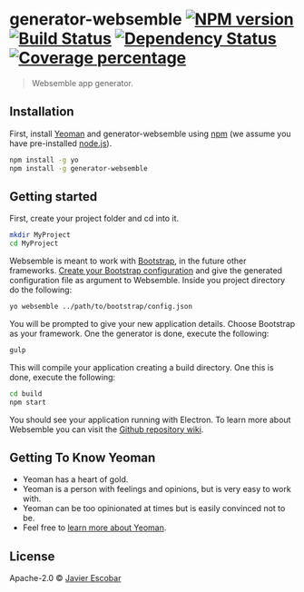 # generator-websemble [![NPM version][npm-image]][npm-url] [![Build Status][travis-image]][travis-url] [![Dependency Status][daviddm-image]][daviddm-url] [![Coverage percentage][coveralls-image]][coveralls-url]
> Websemble app generator.

## Installation

First, install [Yeoman](http://yeoman.io) and generator-websemble using [npm](https://www.npmjs.com/) (we assume you have pre-installed [node.js](https://nodejs.org/)).

```bash
npm install -g yo
npm install -g generator-websemble
```

## Getting started

First, create your project folder and cd into it.

```bash
mkdir MyProject
cd MyProject
```

Websemble is meant to work with [Bootstrap](http://getbootstrap.com/), in the future other frameworks. [Create your Bootstrap configuration](http://getbootstrap.com/customize/) and give the generated configuration file
as argument to Websemble. Inside you project directory do the following:

```bash
yo websemble ../path/to/bootstrap/config.json
```

You will be prompted to give your new application details. Choose Bootstrap as
your framework. One the generator is done, execute the following:

```bash
gulp
```

This will compile your application creating a build directory. One this is
done, execute the following:

```bash
cd build
npm start
```

You should see your application running with Electron. To learn more about
Websemble you can visit the [Github repository wiki](https://github.com/cybersettler/websemble/wiki).

## Getting To Know Yeoman

 * Yeoman has a heart of gold.
 * Yeoman is a person with feelings and opinions, but is very easy to work with.
 * Yeoman can be too opinionated at times but is easily convinced not to be.
 * Feel free to [learn more about Yeoman](http://yeoman.io/).

## License

Apache-2.0 © [Javier Escobar](http://www.babylonone.com/cybersettler)


[npm-image]: https://badge.fury.io/js/generator-websemble.svg
[npm-url]: https://npmjs.org/package/generator-websemble
[travis-image]: https://travis-ci.org/cybersettler/generator-websemble.svg?branch=master
[travis-url]: https://travis-ci.org/cybersettler/generator-websemble
[daviddm-image]: https://david-dm.org/cybersettler/generator-websemble.svg?theme=shields.io
[daviddm-url]: https://david-dm.org/cybersettler/generator-websemble
[coveralls-image]: https://coveralls.io/repos/cybersettler/generator-websemble/badge.svg
[coveralls-url]: https://coveralls.io/r/cybersettler/generator-websemble
